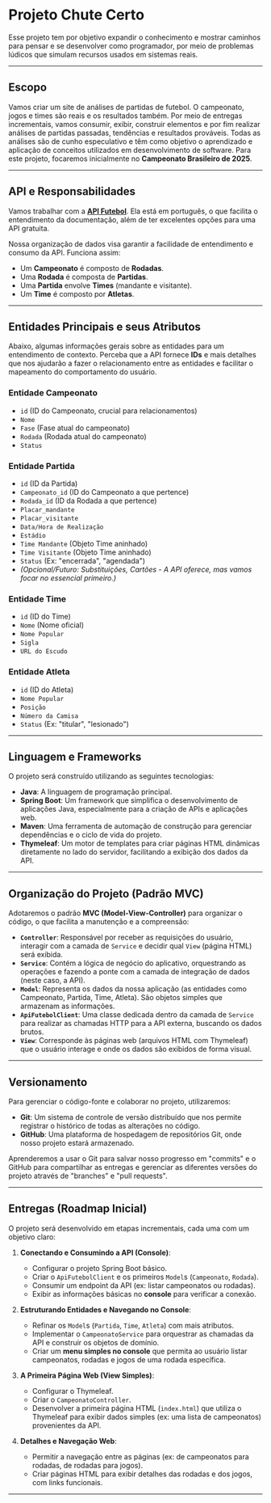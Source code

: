 # Projeto Chute Certo

Esse projeto tem por objetivo expandir o conhecimento e mostrar caminhos para pensar e se desenvolver como programador, por meio de problemas lúdicos que simulam recursos usados em sistemas reais.

---

## Escopo

Vamos criar um site de análises de partidas de futebol.
O campeonato, jogos e times são reais e os resultados também.
Por meio de entregas incrementais, vamos consumir, exibir, construir elementos e por fim realizar análises de partidas passadas, tendências e resultados prováveis.
Todas as análises são de cunho especulativo e têm como objetivo o aprendizado e aplicação de conceitos utilizados em desenvolvimento de software.
Para este projeto, focaremos inicialmente no **Campeonato Brasileiro de 2025**.

---

## API e Responsabilidades

Vamos trabalhar com a **[API Futebol](https://www.api-futebol.com.br/documentacao)**. Ela está em português, o que facilita o entendimento da documentação, além de ter excelentes opções para uma API gratuita.

Nossa organização de dados visa garantir a facilidade de entendimento e consumo da API. Funciona assim:

* Um **Campeonato** é composto de **Rodadas**.
* Uma **Rodada** é composta de **Partidas**.
* Uma **Partida** envolve **Times** (mandante e visitante).
* Um **Time** é composto por **Atletas**.

---

## Entidades Principais e seus Atributos

Abaixo, algumas informações gerais sobre as entidades para um entendimento de contexto. Perceba que a API fornece **IDs** e mais detalhes que nos ajudarão a fazer o relacionamento entre as entidades e facilitar o mapeamento do comportamento do usuário.

### Entidade Campeonato
* `id` (ID do Campeonato, crucial para relacionamentos)
* `Nome`
* `Fase` (Fase atual do campeonato)
* `Rodada` (Rodada atual do campeonato)
* `Status`

### Entidade Partida
* `id` (ID da Partida)
* `Campeonato_id` (ID do Campeonato a que pertence)
* `Rodada_id` (ID da Rodada a que pertence)
* `Placar_mandante`
* `Placar_visitante`
* `Data/Hora de Realização`
* `Estádio`
* `Time Mandante` (Objeto Time aninhado)
* `Time Visitante` (Objeto Time aninhado)
* `Status` (Ex: "encerrada", "agendada")
* *(Opcional/Futuro: Substituições, Cartões - A API oferece, mas vamos focar no essencial primeiro.)*

### Entidade Time
* `id` (ID do Time)
* `Nome` (Nome oficial)
* `Nome Popular`
* `Sigla`
* `URL do Escudo`

### Entidade Atleta
* `id` (ID do Atleta)
* `Nome Popular`
* `Posição`
* `Número da Camisa`
* `Status` (Ex: "titular", "lesionado")

---

## Linguagem e Frameworks

O projeto será construído utilizando as seguintes tecnologias:

* **Java**: A linguagem de programação principal.
* **Spring Boot**: Um framework que simplifica o desenvolvimento de aplicações Java, especialmente para a criação de APIs e aplicações web.
* **Maven**: Uma ferramenta de automação de construção para gerenciar dependências e o ciclo de vida do projeto.
* **Thymeleaf**: Um motor de templates para criar páginas HTML dinâmicas diretamente no lado do servidor, facilitando a exibição dos dados da API.

---

## Organização do Projeto (Padrão MVC)

Adotaremos o padrão **MVC (Model-View-Controller)** para organizar o código, o que facilita a manutenção e a compreensão:

* **`Controller`**: Responsável por receber as requisições do usuário, interagir com a camada de `Service` e decidir qual `View` (página HTML) será exibida.
* **`Service`**: Contém a lógica de negócio do aplicativo, orquestrando as operações e fazendo a ponte com a camada de integração de dados (neste caso, a API).
* **`Model`**: Representa os dados da nossa aplicação (as entidades como Campeonato, Partida, Time, Atleta). São objetos simples que armazenam as informações.
* **`ApiFutebolClient`**: Uma classe dedicada dentro da camada de `Service` para realizar as chamadas HTTP para a API externa, buscando os dados brutos.
* **`View`**: Corresponde às páginas web (arquivos HTML com Thymeleaf) que o usuário interage e onde os dados são exibidos de forma visual.

---

## Versionamento

Para gerenciar o código-fonte e colaborar no projeto, utilizaremos:

* **Git**: Um sistema de controle de versão distribuído que nos permite registrar o histórico de todas as alterações no código.
* **GitHub**: Uma plataforma de hospedagem de repositórios Git, onde nosso projeto estará armazenado.

Aprenderemos a usar o Git para salvar nosso progresso em "commits" e o GitHub para compartilhar as entregas e gerenciar as diferentes versões do projeto através de "branches" e "pull requests".

---

## Entregas (Roadmap Inicial)

O projeto será desenvolvido em etapas incrementais, cada uma com um objetivo claro:

1.  **Conectando e Consumindo a API (Console)**:
    * Configurar o projeto Spring Boot básico.
    * Criar o `ApiFutebolClient` e os primeiros `Model`s (`Campeonato`, `Rodada`).
    * Consumir um endpoint da API (ex: listar campeonatos ou rodadas).
    * Exibir as informações básicas no **console** para verificar a conexão.

2.  **Estruturando Entidades e Navegando no Console**:
    * Refinar os `Model`s (`Partida`, `Time`, `Atleta`) com mais atributos.
    * Implementar o `CampeonatoService` para orquestrar as chamadas da API e construir os objetos de domínio.
    * Criar um **menu simples no console** que permita ao usuário listar campeonatos, rodadas e jogos de uma rodada específica.

3.  **A Primeira Página Web (View Simples)**:
    * Configurar o Thymeleaf.
    * Criar o `CampeonatoController`.
    * Desenvolver a primeira página HTML (`index.html`) que utiliza o Thymeleaf para exibir dados simples (ex: uma lista de campeonatos) provenientes da API.

4.  **Detalhes e Navegação Web**:
    * Permitir a navegação entre as páginas (ex: de campeonatos para rodadas, de rodadas para jogos).
    * Criar páginas HTML para exibir detalhes das rodadas e dos jogos, com links funcionais.

---